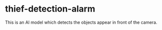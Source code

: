 # thief-detection-alarm
This is an AI model which detects the objects appear in front of the camera.
